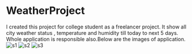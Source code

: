 # WeatherProject
I created this project for college student as a freelancer project. It show all city weather status , temperature and humidity till today to next 5 days. Whole application is responsible also.Below are the images of application.
![s1](https://github.com/SachinMaurya01/WeatherProject/assets/100995198/af7c7394-d2ef-492b-963f-6b3d106415e2)
![s2](https://github.com/SachinMaurya01/WeatherProject/assets/100995198/4033349b-fc25-4d06-a87e-ceb6fe753c32)
![s3](https://github.com/SachinMaurya01/WeatherProject/assets/100995198/8a580124-c7c6-42ca-9c6e-4df02e75eda3)
